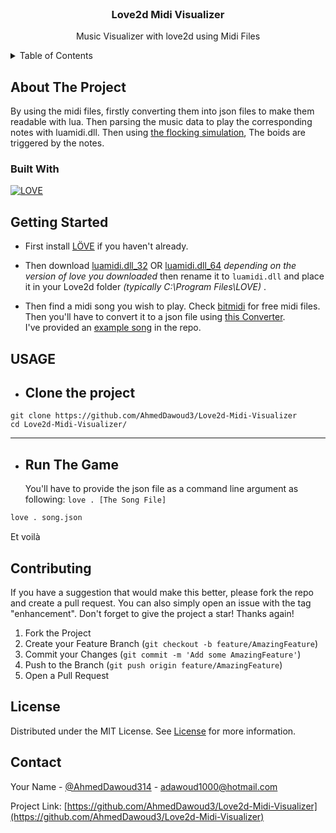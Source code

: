 <br />
<div align="center">

  <h3 align="center">Love2d Midi Visualizer</h3>

  <p align="center">
    Music Visualizer with love2d using Midi Files
  </p>
</div>

<!-- TABLE OF CONTENTS -->
<details>
  <summary>Table of Contents</summary>
  <ol>
    <li><a href="#about-the-project">About The Project</a></li>
    <li><a href="#getting-started">Getting Started</a></li>
    <li><a href="#usage">Usage</a></li>
    <li><a href="#usage">Usage</a></li>
    <li><a href="#contributing">Contributing</a></li>
    <li><a href="#license">License</a></li>
    <li><a href="#contact">Contact</a></li>
  </ol>
</details>

<!-- ABOUT THE PROJECT -->

## About The Project

By using the midi files, firstly converting them into json files to make them
readable with lua. Then parsing the music data to play the corresponding notes with luamidi.dll.
Then using [the flocking simulation](http://www.red3d.com/cwr/boids/), The boids are triggered by the notes.

### Built With

[![LOVE](https://img.shields.io/badge/L%C3%96VE-11.4-EA316E.svg)](http://love2d.org/)

<!-- GETTING STARTED -->

## Getting Started

- First install [LÖVE](https://love2d.org/) if you haven't already.

- Then download [luamidi.dll_32](https://github.com/SiENcE/lovemidi/blob/master/tests/love2d/luamidi.dll) OR [luamidi.dll_64](https://github.com/SiENcE/lovemidi/blob/master/tests/love2d/luamidi.dll_64) _depending on the version of love you downloaded_ then rename it to `luamidi.dll` and place it in your Love2d folder _(typically C:\Program Files\LOVE)_ .

- Then find a midi song you wish to play. Check [bitmidi](https://bitmidi.com/) for free midi files.<br>
  Then you'll have to convert it to a json file using [this Converter](https://www.visipiano.com/midi-to-json-converter/).
  <br>
  I've provided an [example song](https://github.com/AhmedDawoud3/Love2d-Midi-Visualizer/blob/master/song.json) in the repo.

<!-- USAGE EXAMPLES -->

## USAGE

- ## Clone the project

```
git clone https://github.com/AhmedDawoud3/Love2d-Midi-Visualizer
cd Love2d-Midi-Visualizer/
```

---

- ## Run The Game
  You'll have to provide the json file as a command line argument as following: `love . [The Song File]`

```bash
love . song.json
```

Et voilà

<!-- CONTRIBUTING -->

## Contributing

If you have a suggestion that would make this better, please fork the repo and create a pull request. You can also simply open an issue with the tag "enhancement".
Don't forget to give the project a star! Thanks again!

1. Fork the Project
2. Create your Feature Branch (`git checkout -b feature/AmazingFeature`)
3. Commit your Changes (`git commit -m 'Add some AmazingFeature'`)
4. Push to the Branch (`git push origin feature/AmazingFeature`)
5. Open a Pull Request

<!-- LICENSE -->

## License

Distributed under the MIT License. See [License](https://github.com/AhmedDawoud3/Love2d-Midi-Visualizer/blob/master/LICENSE) for more information.

<!-- CONTACT -->

## Contact

Your Name - [@AhmedDawoud314](https://twitter.com/AhmedDawoud314) - adawoud1000@hotmail.com

Project Link: [https://github.com/AhmedDawoud3/Love2d-Midi-Visualizer](https://github.com/AhmedDawoud3/Love2d-Midi-Visualizer)

